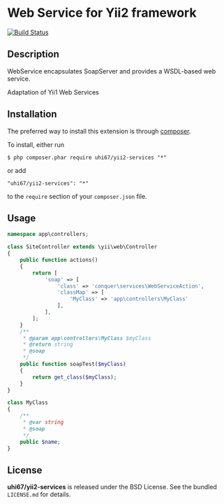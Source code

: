 Web Service for Yii2 framework
=================
[![Build Status](https://travis-ci.org/uhi67/yii2-services.svg?branch=master)](https://travis-ci.org/uhi67/yii2-services)

## Description

WebService encapsulates SoapServer and provides a WSDL-based web service.

Adaptation of Yii1 Web Services

## Installation

The preferred way to install this extension is through [composer](http://getcomposer.org/download/).

To install, either run

```
$ php composer.phar require uhi67/yii2-services "*"
```
or add

```
"uhi67/yii2-services": "*"
```

to the ```require``` section of your `composer.json` file.

## Usage

```php
namespace app\controllers;

class SiteController extends \yii\web\Controller
{
    public function actions()
    {
        return [
            'soap' => [
                'class' => 'conquer\services\WebServiceAction',
                'classMap' => [
                    'MyClass' => 'app\controllers\MyClass'
                ],
            ],
        ];
    }
    /**
     * @param app\controllers\MyClass $myClass
     * @return string
     * @soap
     */
    public function soapTest($myClass)
    {
        return get_class($myClass);
    }
}

class MyClass
{
    /**
     * @var string
     * @soap
     */
    public $name;
}
```

## License

**uhi67/yii2-services** is released under the BSD License. See the bundled `LICENSE.md` for details.
